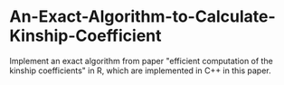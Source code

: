 # An-Exact-Algorithm-to-Calculate-Kinship-Coefficient
Implement an exact algorithm from paper "efficient computation of the kinship coefficients" in R, which are implemented in C++ in this paper.
